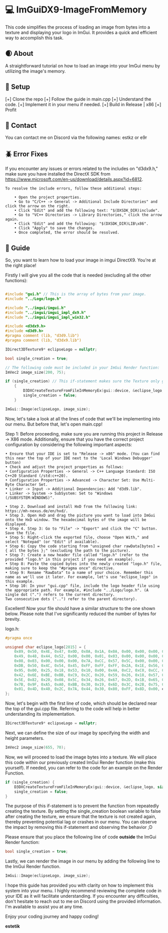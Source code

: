 # 💻 ImGuiDX9-ImageFromMemory
This code simplifies the process of loading an image from bytes into a texture and displaying your logo in ImGui. It provides a quick and efficient way to accomplish this task.

## 🌒 About
A straightforward tutorial on how to load an image into your ImGui menu by utilizing the image's memory.

## 🌌 Setup
[+] Clone the repo
[+] Follow the guide in main.cpp
[+] Understand the code.
[+] Implement it in your menu if needed.
[+] Build in Release | x86
[+] Profit

## 💎 Contact
You can contact me on Discord via the following names: estkz or e9r

## 🪲 Error Fixes
If you encounter any issues or errors related to the includes on "d3dx9.h," make sure you have installed the DirectX SDK from https://www.microsoft.com/en-us/download/details.aspx?id=6812.

	To resolve the include errors, follow these additional steps:

		• Open the project properties.
		• Go to "C/C++ -> General -> Additional Include Directories" and click the arrow on the right.
		• Click "Edit" and add the following text: "$(DXSDK_DIR)include".
		• Go to "VC++ Directories -> Library Directories," click the arrow again.
		• Click "Edit" and add the following: "$(DXSDK_DIR)LIB\x86".
		• Click "Apply" to save the changes.
		• Once completed, the error should be resolved.

## 📃 Guide
So, you want to learn how to load your image in imgui DirectX9. You're at the right place!

Firstly I will give you all the code that is needed (excluding all the other functions):
```c++

#include "gui.h" // This is the array of bytes from your image.
#include "../Logo/logo.h"

#include "../imgui/imgui.h"
#include "../imgui/imgui_impl_dx9.h"
#include "../imgui/imgui_impl_win32.h"

#include <d3dx9.h>
#include <d3d9.h>
#pragma comment (lib, "d3d9.lib")
#pragma comment (lib, "d3dx9.lib")

IDirect3DTexture9* eclipseLogo = nullptr;

bool single_creation = true;

// The following code must be included in your ImGui Render function:
ImVec2 image_size(200, 75);

if (single_creation) // This if-statement makes sure the Texture only gets created once. If you do not do this your program will lag or even crash!!!
	{
		D3DXCreateTextureFromFileInMemoryEx(gui::device, &eclipse_logo, sizeof(eclipse_logo), 400, 50, D3DX_DEFAULT, 0, D3DFMT_UNKNOWN, D3DPOOL_DEFAULT, D3DX_DEFAULT, D3DX_DEFAULT, 0, NULL, NULL, &eclipseLogo);
		single_creation = false;
	}

ImGui::Image(eclipseLogo, image_size);
```

Now, let's take a look at all the lines of code that we'll be implementing into our menu. But before that, let's open main.cpp!

Step 1: Before proceeding, make sure you are running this project in Release -> X86 mode. Additionally, ensure that you have the correct project configuration by considering the following important aspects:

	• Ensure that your IDE is set to "Release -> x86" mode. (You can find this near the top of your IDE next to the 'Local Windows Debugger' button)
	• Check and adjust the project properties as follows:
	• Configuration Properties -> General -> C++ Language Standard: ISO C++20 Standard (/std:c++20).
	• Configuration Properties -> Advanced -> Character Set: Use Multi-Byte Character Set.
	• Linker -> Input -> Additional Dependencies: Add "d3d9.lib".
	• Linker -> System -> SubSystem: Set to "Windows (/SUBSYSTEM:WINDOWS)".

	• Step 2. Download and install HxD from the following link: https://mh-nexus.de/en/hxd/. 
	• Step 3. Open HxD and drag the picture you want to load into ImGui onto the HxD window. The hexadecimal bytes of the image will be displayed. 
	• Step 4. Step 3: Go to "File" -> "Export" and click the "C" button. Save the file. 
	• Step 5: Right-click the exported file, choose "Open With," and select "Notepad" (or "Edit" if available). 
	• Step 6: Copy the code starting from "unsigned char rawData[bytes] = { all the bytes };" (excluding the path to the picture). 
	• Step 7: Create a new header file called "logo.h" (refer to the provided "logo.h" in this project if you need an example). 
	• Step 8: Paste the copied bytes into the newly created "logo.h" file, making sure to keep the "#pragma once" directive. 
	• Step 9: Rename "RawData" to a name of your choice. Remember this name as we'll use it later. For example, let's use "eclipse_logo" in this example. 
	• Step 10: In your "gui.cpp" file, include the logo header file using the appropriate path. For example, #include "../Logo/logo.h". (A single dot (".") refers to the current directory.
	Two consecutive dots ("..") refer to the parent directory).

Excellent! Now your file should have a similar structure to the one shown below. Please note that I've significantly reduced the number of bytes for brevity.

logo.h:
```c++
#pragma once

unsigned char eclipse_logo[2815] = {
	0x89, 0x50, 0x4E, 0x47, 0x0D, 0x0A, 0x1A, 0x0A, 0x00, 0x00, 0x00, 0x0D,
	0x49, 0x48, 0x44, 0x52, 0x00, 0x00, 0x01, 0x03, 0x00, 0x00, 0x00, 0xC2,
	0x08, 0x03, 0x00, 0x00, 0x00, 0x7A, 0xCC, 0x57, 0x5C, 0x00, 0x00, 0x00,
	0xDB, 0x50, 0x4C, 0x54, 0x45, 0xFF, 0xFF, 0xFF, 0x2A, 0x1E, 0x56, 0xFF,
	0x95, 0x00, 0x25, 0x18, 0x53, 0x10, 0x00, 0x4A, 0xC2, 0xC0, 0xCC, 0x4B,
	0x42, 0x6E, 0xBE, 0xBB, 0xC9, 0x2C, 0x20, 0x59, 0x26, 0x18, 0x57, 0x64,
	0x5E, 0x82, 0x20, 0x08, 0x5C, 0x34, 0x26, 0x67, 0x2D, 0x1B, 0x65, 0x82,
	0x7B, 0x9F, 0xA5, 0xA0, 0xBB, 0x30, 0x19, 0x6D, 0x3C, 0x2B, 0x75, 0x19,
	0x01, 0x4D, 0x40, 0x2C, 0x7A, 0x44, 0x30, 0x80, 0xFF, 0x8D, 0x00, etc..
};
```

Now, let's begin with the first line of code, which should be declared near the top of the gui.cpp file. Referring to the code will help in better understanding its implementation.
```c++
IDirect3DTexture9* eclipseLogo = nullptr;
```

Next, we can define the size of our image by specifying the width and height parameters.
```c++
ImVec2 image_size(655, 70);
```

Now, we will proceed to load the image bytes into a texture. We will place this code within our previously created ImGui Render function (make this yourself). If needed, you can refer to the code for an example on the Render Function.
```c++
if (single_creation) {
	D3DXCreateTextureFromFileInMemoryEx(gui::device, &eclipse_logo, sizeof(eclipse_logo), 400, 50, D3DX_DEFAULT, 0, D3DFMT_UNKNOWN, D3DPOOL_DEFAULT, D3DX_DEFAULT, D3DX_DEFAULT, 0, NULL, NULL, &eclipseLogo);
	single_creation = false;
}
```

The purpose of this if-statement is to prevent the function from repeatedly creating the texture. By setting the single_creation boolean variable to false after creating the texture, we ensure that the texture is not created again, thereby preventing potential lag or crashes in our menu. You can observe the impact by removing this if-statement and observing the behavior ;D

Please ensure that you place the following line of code **outside** the ImGui Render function:
```c++
bool single_creation = true;
```

Lastly, we can render the image in our menu by adding the following line to the ImGui Render function.
```c++
ImGui::Image(eclipseLogo, image_size);
```

I hope this guide has provided you with clarity on how to implement this system into your menu. I highly recommend reviewing the complete code in your IDE as it will facilitate understanding. If you encounter any difficulties, don't hesitate to reach out to me on Discord using the provided information. I'm available to assist you at any time.

Enjoy your coding journey and happy coding!

**estetik**
